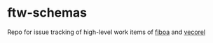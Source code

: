 # ftw-schemas
Repo for issue tracking of high-level work items of [fiboa](https://github.com/fiboa/) and [vecorel](https://github.com/vecorel/)
